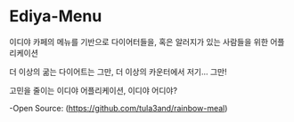 # Ediya-Menu

이디야 카페의 메뉴를 기반으로 다이어터들을, 혹은 알러지가 있는 사람들을 위한 어플리케이션

더 이상의 굶는 다이어트는 그만, 더 이상의 카운터에서 저기... 그만!

고민을 줄이는 이디야 어플리케이션, 이디야 어디야? 


-Open Source: (https://github.com/tula3and/rainbow-meal)

